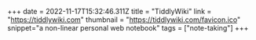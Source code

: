 +++
date = 2022-11-17T15:32:46.311Z
title = "TiddlyWiki"
link = "https://tiddlywiki.com"
thumbnail = "https://tiddlywiki.com/favicon.ico"
snippet="a non-linear personal web notebook"
tags = ["note-taking"]
+++



